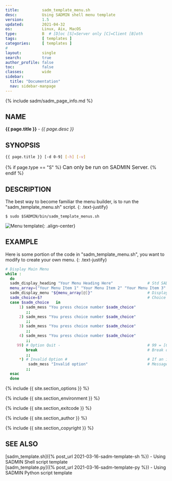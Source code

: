 ```yaml
---
title:          sadm_template_menu.sh
desc:           Using SADMIN shell menu template
version:        1.5
updated:        2021-04-32
os:             Linux, Aix, MacOS
type:           B  # [D]oc [S]=Server only [C]=Client [B]oth
tags:           [ templates ]
categories:     [ templates ] 
#
layout:         single
search:         true
author_profile: false
toc:            false
classes:        wide
sidebar:
  title: "Documentation"
  nav: sidebar-manpage
---
```



{% include sadm/sadm_page_info.md %}

<a id="name"></a>
## NAME
**{{ page.title }}** - *{{ page.desc }}*  


<a id="synopsis"></a>
## SYNOPSIS

```bash
{{ page.title }} [-d 0-9] [-h] [-v]
```
{% if page.type == "S" %}
<font size="3">Can only be run on SADMIN Server.</font>
{% endif %}


<a id="description"></a>
## DESCRIPTION

The best way to become familiar the menu builder, is to run the "sadm_template_menu.sh" script.
{: .text-justify}  

```$ sudo $SADMIN/bin/sadm_template_menus.sh```

![Menu template](/assets/img/sadm_template_menu.png){: .align-center}  




<a id="examples"></a>
## EXAMPLE
Here is some portion of the code in "sadm_template_menu.sh", you want to modify to create 
your own menu.
{: .text-justify}  

```bash
# Display Main Menu     
while :
  do
  sadm_display_heading "Your Menu Heading Here"               # Std SADMIN Menu Heading
  menu_array=("Your Menu Item 1" "Your Menu Item 2" "Your Menu Item 3" "Your Menu Item 4" )
  sadm_display_menu "${menu_array[@]}"                        # Display menu Array
  sadm_choice=$?                                              # Choice is returned in $?
  case $sadm_choice   in                                            
      1) sadm_mess "You press choice number $sadm_choice"
         ;;
      2) sadm_mess "You press choice number $sadm_choice"
         ;;
      3) sadm_mess "You press choice number $sadm_choice"
         ;;
      4) sadm_mess "You press choice number $sadm_choice"
         ;;
     99) # Option Quit -                                      # 99 = [Q],[q] was pressed
         break                                                # Break out of the loop
         ;;
      *) # Invalid Option #                                   # If an invalid key press
          sadm_mess "Invalid option"                          # Message to user
         ;;
  esac
  done
```


{% include {{ site.section_options     }} %}

{% include {{ site.section_environment }} %}

{% include {{ site.section_exitcode    }} %}

{% include {{ site.section_author      }} %}

{% include {{ site.section_copyright   }} %}


<a id="seealso"></a>
## SEE ALSO

[sadm_template.sh]({% post_url 2021-03-16-sadm-template-sh %}) - Using SADMIN Shell script template   
[sadm_template.py]({% post_url 2021-03-16-sadm-template-py %}) - Using SADMIN Python script template    

